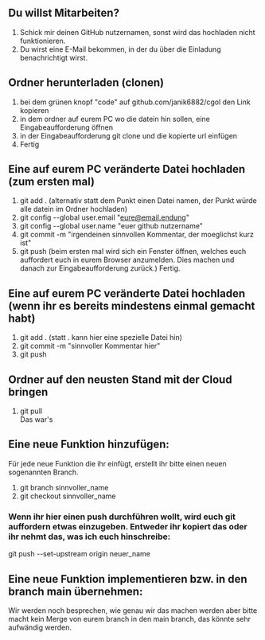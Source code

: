 ## Du willst Mitarbeiten?

1. Schick mir deinen GitHub nutzernamen, sonst wird das hochladen nicht funktionieren.
2. Du wirst eine E-Mail bekommen, in der du über die Einladung benachrichtigt wirst.

## Ordner herunterladen (clonen)

1. bei dem grünen knopf "code" auf github.com/janik6882/cgol den Link kopieren
2. in dem ordner auf eurem PC wo die datein hin sollen, eine Eingabeaufforderung öffnen
3. in der Eingabeaufforderung git clone und die kopierte url einfügen
4. Fertig


## Eine auf eurem PC veränderte Datei hochladen (zum ersten mal)

1. git add .
(alternativ statt dem Punkt einen Datei namen, der Punkt würde alle datein im Ordner hochladen)
2. git config --global user.email "eure@email.endung"
3. git config --global user.name "euer github nutzername"
4. git commit -m "irgendeinen sinnvollen Kommentar, der moeglichst kurz ist"
5. git push (beim ersten mal wird sich ein Fenster öffnen, welches euch auffordert euch in eurem Browser anzumelden. Dies machen und danach zur Eingabeaufforderung zurück.)
Fertig.


## Eine auf eurem PC veränderte Datei hochladen (wenn ihr es bereits mindestens einmal gemacht habt)

1. git add . (statt . kann hier eine spezielle Datei hin)
2. git commit -m "sinnvoller Kommentar hier"
3. git push


## Ordner auf den neusten Stand mit der Cloud bringen

1. git pull <br />
Das war's


## Eine neue Funktion hinzufügen:
Für jede neue Funktion die ihr einfügt, erstellt ihr bitte einen neuen sogenannten Branch.

1. git branch sinnvoller_name
2. git checkout sinnvoller_name

### Wenn ihr hier einen push durchführen wollt, wird euch git auffordern etwas einzugeben. Entweder ihr kopiert das oder ihr nehmt das, was ich euch hinschreibe:
git push --set-upstream origin neuer_name

## Eine neue Funktion implementieren bzw. in den branch main übernehmen:

Wir werden noch besprechen, wie genau wir das machen werden aber bitte macht kein Merge von eurem branch in den main branch, das könnte sehr aufwändig werden.
